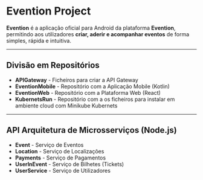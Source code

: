 # Evention Project

**Evention** é a aplicação oficial para Android da plataforma **Evention**, permitindo aos utilizadores **criar, aderir e acompanhar eventos** de forma simples, rápida e intuitiva.

---

## Divisão em Repositórios

- **APIGateway** - Ficheiros para criar a API Gateway
- **EventionMobile** - Repositório com a Aplicação Mobile (Kotlin)
- **EventionWeb** - Repositório com a Plataforma Web (React)
- **KubernetsRun** - Repositório com a os ficheiros para instalar em ambiente cloud com Minikube Kubernets

---

## API Arquitetura de Microsserviços (Node.js)

- **Event** - Serviço de Eventos
- **Location** - Serviço de Localizações
- **Payments** - Serviço de Pagamentos
- **UserInEvent** - Serviço de Bilhetes (Tickets)
- **UserService** - Serviço de Utilizadores

